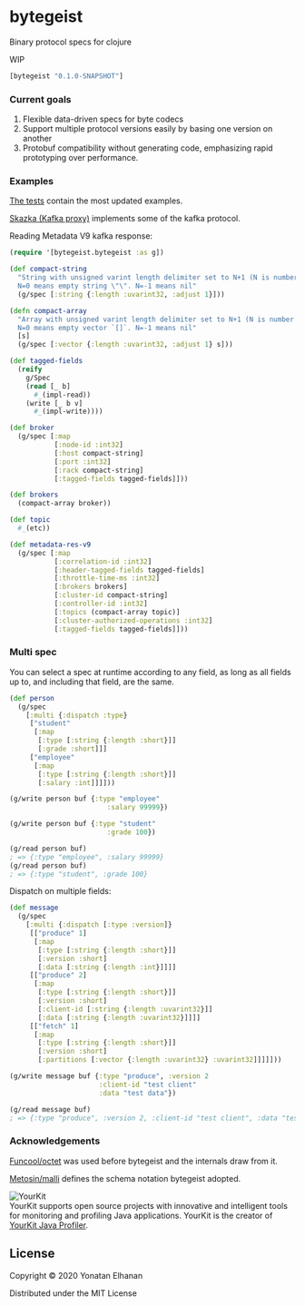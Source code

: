 # bytegeist

Binary protocol specs for clojure

WIP

```clojure
[bytegeist "0.1.0-SNAPSHOT"]
```

### Current goals

1. Flexible data-driven specs for byte codecs
2. Support multiple protocol versions easily by basing one version on another
3. Protobuf compatibility without generating code, emphasizing rapid prototyping over performance.

### Examples

[The tests](test/bytegeist/bytegeist_test.clj) contain the most updated examples.

[Skazka (Kafka proxy)](https://github.com/yonatane/skazka/blob/851873f7a75b9c37f3313d041c4caeddfafa9db0/src/skazka/protocol.clj#L1)
implements some of the kafka protocol.

Reading Metadata V9 kafka response:

```clojure
(require '[bytegeist.bytegeist :as g])

(def compact-string
  "String with unsigned varint length delimiter set to N+1 (N is number of bytes).
  N=0 means empty string \"\". N=-1 means nil"
  (g/spec [:string {:length :uvarint32, :adjust 1}]))

(defn compact-array
  "Array with unsigned varint length delimiter set to N+1 (N is number of items).
  N=0 means empty vector `[]`. N=-1 means nil"
  [s]
  (g/spec [:vector {:length :uvarint32, :adjust 1} s]))

(def tagged-fields
  (reify
    g/Spec
    (read [_ b]
      #_(impl-read))
    (write [_ b v]
      #_(impl-write))))

(def broker
  (g/spec [:map
           [:node-id :int32]
           [:host compact-string]
           [:port :int32]
           [:rack compact-string]
           [:tagged-fields tagged-fields]]))

(def brokers
  (compact-array broker))

(def topic
  #_(etc))

(def metadata-res-v9
  (g/spec [:map
           [:correlation-id :int32]
           [:header-tagged-fields tagged-fields]
           [:throttle-time-ms :int32]
           [:brokers brokers]
           [:cluster-id compact-string]
           [:controller-id :int32]
           [:topics (compact-array topic)]
           [:cluster-authorized-operations :int32]
           [:tagged-fields tagged-fields]]))
```

### Multi spec

You can select a spec at runtime according to any field,
as long as all fields up to, and including that field, are the same.

```clojure
(def person
  (g/spec
    [:multi {:dispatch :type}
     ["student"
      [:map
       [:type [:string {:length :short}]]
       [:grade :short]]]
     ["employee"
      [:map
       [:type [:string {:length :short}]]
       [:salary :int]]]]))

(g/write person buf {:type "employee"
                        :salary 99999})

(g/write person buf {:type "student"
                        :grade 100})

(g/read person buf)
; => {:type "employee", :salary 99999}
(g/read person buf)
; => {:type "student", :grade 100}
```

Dispatch on multiple fields:

```clojure
(def message
  (g/spec
    [:multi {:dispatch [:type :version]}
     [["produce" 1]
      [:map
       [:type [:string {:length :short}]]
       [:version :short]
       [:data [:string {:length :int}]]]]
     [["produce" 2]
      [:map
       [:type [:string {:length :short}]]
       [:version :short]
       [:client-id [:string {:length :uvarint32}]]
       [:data [:string {:length :uvarint32}]]]]
     [["fetch" 1]
      [:map
       [:type [:string {:length :short}]]
       [:version :short]
       [:partitions [:vector {:length :uvarint32} :uvarint32]]]]]))

(g/write message buf {:type "produce", :version 2
                      :client-id "test client"
                      :data "test data"})

(g/read message buf)
; => {:type "produce", :version 2, :client-id "test client", :data "test data"}
```

### Acknowledgements

[Funcool/octet](https://github.com/funcool/octet) was used before bytegeist and the internals draw from it.

[Metosin/malli](https://github.com/metosin/malli) defines the schema notation bytegeist adopted.

![YourKit](https://www.yourkit.com/images/yklogo.png)<br>
YourKit supports open source projects with innovative and intelligent tools for monitoring and profiling Java applications.
YourKit is the creator of <a href="https://www.yourkit.com/java/profiler/">YourKit Java Profiler</a>.

## License

Copyright © 2020 Yonatan Elhanan

Distributed under the MIT License
